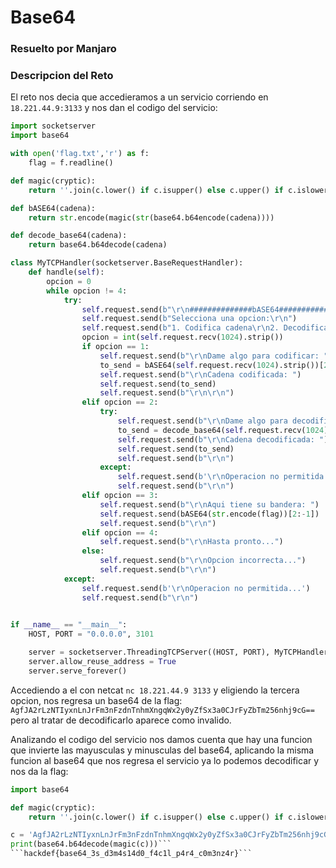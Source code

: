 # Base64

### Resuelto por Manjaro

### Descripcion del Reto

El reto nos decia que accedieramos a un servicio corriendo en ```18.221.44.9:3133```
y nos dan el codigo del servicio:

```python
import socketserver
import base64

with open('flag.txt','r') as f:
    flag = f.readline()

def magic(cryptic):
    return ''.join(c.lower() if c.isupper() else c.upper() if c.islower() else c for c in cryptic)

def bASE64(cadena):
    return str.encode(magic(str(base64.b64encode(cadena))))

def decode_base64(cadena):
    return base64.b64decode(cadena)

class MyTCPHandler(socketserver.BaseRequestHandler):
    def handle(self):
        opcion = 0
        while opcion != 4:
            try:
                self.request.send(b"\r\n##############bASE64##############\r\n")
                self.request.send(b"Selecciona una opcion:\r\n")
                self.request.send(b"1. Codifica cadena\r\n2. Decodifica Base64\r\n3. Obtener bandera\r\n4. Salir\r\n >>>>")
                opcion = int(self.request.recv(1024).strip())
                if opcion == 1:
                    self.request.send(b"\r\nDame algo para codificar: ")
                    to_send = bASE64(self.request.recv(1024).strip())[2:-1]
                    self.request.send(b"\r\nCadena codificada: ")
                    self.request.send(to_send)
                    self.request.send(b"\r\n\r\n")
                elif opcion == 2:
                    try:
                        self.request.send(b"\r\nDame algo para decodificar: ")
                        to_send = decode_base64(self.request.recv(1024).strip())
                        self.request.send(b"\r\nCadena decodificada: ")
                        self.request.send(to_send)
                        self.request.send(b"\r\n")
                    except:
                        self.request.send(b'\r\nOperacion no permitida...')
                        self.request.send(b"\r\n")
                elif opcion == 3:
                    self.request.send(b"\r\nAqui tiene su bandera: ")
                    self.request.send(bASE64(str.encode(flag))[2:-1])
                    self.request.send(b"\r\n")
                elif opcion == 4:
                    self.request.send(b"\r\nHasta pronto...")
                else:
                    self.request.send(b"\r\nOpcion incorrecta...")
                    self.request.send(b"\r\n")
            except:
                self.request.send(b'\r\nOperacion no permitida...')
                self.request.send(b"\r\n")

        
if __name__ == "__main__":
    HOST, PORT = "0.0.0.0", 3101

    server = socketserver.ThreadingTCPServer((HOST, PORT), MyTCPHandler)
    server.allow_reuse_address = True
    server.serve_forever()
```

Accediendo a el con netcat ```nc 18.221.44.9 3133``` y eligiendo la tercera opcion, nos regresa un base64 de la flag:
```AgfJA2rLzNTIyxnLnJrFm3nFzdnTnhmXngqWx2y0yZfSx3a0CJrFyZbTm256nhj9cG==```
pero al tratar de decodificarlo aparece como invalido.

Analizando el codigo del servicio nos damos cuenta que hay una funcion que invierte las mayusculas y minusculas del base64,
aplicando la misma funcion al base64 que nos regresa el servicio ya lo podemos decodificar y nos da la flag:

```python
import base64

def magic(cryptic):
    return ''.join(c.lower() if c.isupper() else c.upper() if c.islower() else c for c in list(cryptic))

c = 'AgfJA2rLzNTIyxnLnJrFm3nFzdnTnhmXngqWx2y0yZfSx3a0CJrFyZbTm256nhj9cG=='
print(base64.b64decode(magic(c)))```
```hackdef{base64_3s_d3m4s14d0_f4c1l_p4r4_c0m3nz4r}```